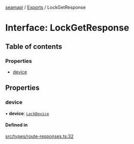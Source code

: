 [seamapi](../README.md) / [Exports](../modules.md) / LockGetResponse

# Interface: LockGetResponse

## Table of contents

### Properties

- [device](LockGetResponse.md#device)

## Properties

### device

• **device**: [`LockDevice`](../modules.md#lockdevice)

#### Defined in

[src/types/route-responses.ts:32](https://github.com/hello-seam/seamapi-javascript/blob/main/src/types/route-responses.ts#L32)
